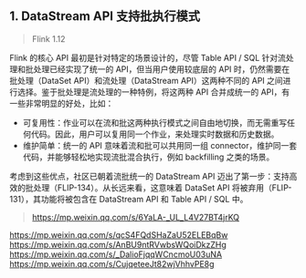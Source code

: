 

## 1. DataStream API 支持批执行模式

> Flink 1.12

Flink 的核心 API 最初是针对特定的场景设计的，尽管 Table API / SQL 针对流处理和批处理已经实现了统一的 API，但当用户使用较底层的 API 时，仍然需要在批处理（DataSet API）和流处理（DataStream API）这两种不同的 API 之间进行选择。鉴于批处理是流处理的一种特例，将这两种 API 合并成统一的 API，有一些非常明显的好处，比如：
- 可复用性：作业可以在流和批这两种执行模式之间自由地切换，而无需重写任何代码。因此，用户可以复用同一个作业，来处理实时数据和历史数据。
- 维护简单：统一的 API 意味着流和批可以共用同一组 connector，维护同一套代码，并能够轻松地实现流批混合执行，例如 backfilling 之类的场景。

考虑到这些优点，社区已朝着流批统一的 DataStream API 迈出了第一步：支持高效的批处理（FLIP-134）。从长远来看，这意味着 DataSet API 将被弃用（FLIP-131），其功能将被包含在 DataStream API 和 Table API / SQL 中。

> https://mp.weixin.qq.com/s/6YaLA-_UL_L4V27BT4jrKQ


https://mp.weixin.qq.com/s/qcS4FQdSHaZaU52ELEBqBw
https://mp.weixin.qq.com/s/AnBU9ntRVwbsWQoiDkzZHg
https://mp.weixin.qq.com/s/_DalioFjqqWCncmoU03uNA
https://mp.weixin.qq.com/s/CujqeteeJt82wjVhhvPE8g
